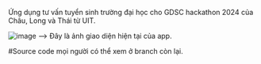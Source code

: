 Ứng dụng tư vấn tuyển sinh trường đại học cho GDSC hackathon 2024 của Châu, Long và Thái từ UIT.

![image](https://github.com/meanthai/University_consulting_app/assets/147926426/cfedace9-e333-42fe-bfdf-b3e26b5e3f65)
--> Đây là ảnh giao diện hiện tại của app.

#Source code mọi người có thể xem ở branch còn lại.
